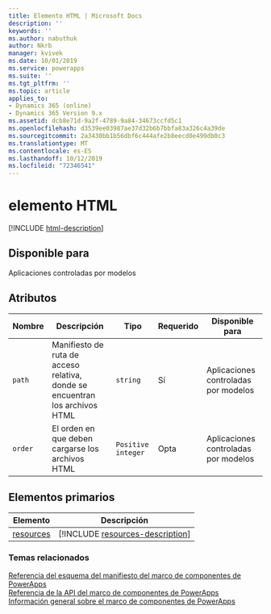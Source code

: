 ```yaml
---
title: Elemento HTML | Microsoft Docs
description: ''
keywords: ''
ms.author: nabuthuk
author: Nkrb
manager: kvivek
ms.date: 10/01/2019
ms.service: powerapps
ms.suite: ''
ms.tgt_pltfrm: ''
ms.topic: article
applies_to:
- Dynamics 365 (online)
- Dynamics 365 Version 9.x
ms.assetid: dcb8e71d-9a2f-4789-9a84-34673ccfd5c1
ms.openlocfilehash: d3539ee03987ae37d32b6b7bbfa83a326c4a39de
ms.sourcegitcommit: 2a3430bb1b56dbf6c444afe2b8eecd0e499db0c3
ms.translationtype: MT
ms.contentlocale: es-ES
ms.lasthandoff: 10/12/2019
ms.locfileid: "72346541"
---
```

# <a name="html-element"></a>elemento HTML

[!INCLUDE [html-description](includes/html-description.md)]

## <a name="available-for"></a>Disponible para

Aplicaciones controladas por modelos

## <a name="attributes"></a>Atributos

|Nombre|Descripción|Tipo|Requerido|Disponible para|
|--|--|--|--|----------|
|`path`|Manifiesto de ruta de acceso relativa, donde se encuentran los archivos HTML|`string`|Sí|Aplicaciones controladas por modelos|
|`order`|El orden en que deben cargarse los archivos HTML|`Positive integer`|Opta|Aplicaciones controladas por modelos|

## <a name="parent-elements"></a>Elementos primarios

|Elemento|Descripción|
|--|--|
|[resources](resources.md)|[!INCLUDE [resources-description](includes/resources-description.md)]|

### <a name="related-topics"></a>Temas relacionados

[Referencia del esquema del manifiesto del marco de componentes de PowerApps](index.md)<br/>
[Referencia de la API del marco de componentes de PowerApps](../reference/index.md)<br/>
[Información general sobre el marco de componentes de PowerApps](../overview.md)